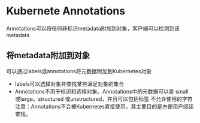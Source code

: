 # Kubernete Annotations
Annotations可以将任何非标识metadata附加到对象，客户端可以检测到该
metadata
## 将metadata附加到对象
可以通过labels或annotations将元数据附加到Kubernetes对象
* labels可以选择对象并查找某些满足对象的集合
* Annotations不用于标识和选择对象。Annotations中的元数据可以是
  small 或large，structured 或unstructured，并且可以包括标签
  不允许使用的字符  
注意：Annotations不会被Kubernetes直接使用，其主要目的是方便用户阅读查找。